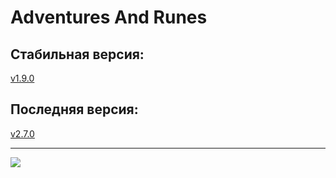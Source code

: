 # Adventures And Runes
## Стабильная версия:
[v1.9.0](https://github.com/Agzam4/AdventuresAndRunes/blob/main/Adventures%20%26%20Runes%20v1.9.0.jar)

## Последняя версия:
[v2.7.0](https://github.com/Agzam4/AdventuresAndRunes/blob/main/Adventures%20%26%20Runes%20v2.7.0.jar)


***

![](https://repository-images.githubusercontent.com/340653379/fec56b80-9e2d-11eb-9154-5309d6cb817e)
